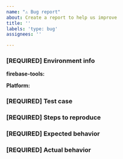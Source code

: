 ```yaml
---
name: "⚠️ Bug report"
about: Create a report to help us improve
title: ''
labels: 'type: bug'
assignees: ''

---
```


<!-- DO NOT DELETE
validate_template=true
template_path=.github/ISSUE_TEMPLATE/bug_report.md
-->

<!--
Thank you for contributing to the Firebase community!

Think you found a bug?
=======================
Yeah, we're definitely not perfect! Please use this template and include a minimal repro when opening the issue. If you know how to solve the issue, please create a Pull Request, and we'd be happy to review it!

Have a feature request?
========================
Great, we love hearing how we can improve our products! However, do not use this template to submit a feature request. Please submit your feature requests to: https://firebase.google.com/support/contact/bugs-features/

Have a usage question?
=======================
We get lots of those and we love helping you, but GitHub is not the best place for them and they will be closed. Please take a look at the guide first: https://firebase.google.com/docs/cli/

If the official documentation doesn't help, try asking through our official support channel: https://firebase.google.com/support/

Additional locations to check for solutions or assistance from the community:
- Stack Overflow: https://stackoverflow.com/
- Firebase Slack Community: https://firebase.community/

*Please avoid duplicate posting across multiple channels!*
-->

### [REQUIRED] Environment info

<!-- What version of the Firebase CLI (`firebase-tools`) are you using? Note that your issue may already be fixed in the latest versions. The latest version can be found at https://github.com/firebase/firebase-tools/releases -->

<!-- Output of `firebase --version` -->

**firebase-tools:**

<!-- e.g. macOS, Windows, Ubuntu -->

**Platform:**

### [REQUIRED] Test case

<!-- Provide a minimal, complete, and verifiable example (http://stackoverflow.com/help/mcve) -->

### [REQUIRED] Steps to reproduce

<!-- Provide the steps needed to reproduce the issue with the above test case. -->

### [REQUIRED] Expected behavior

<!-- What is the expected behavior? -->

### [REQUIRED] Actual behavior

<!-- Run the command with --debug flag, and include the logs below. -->
